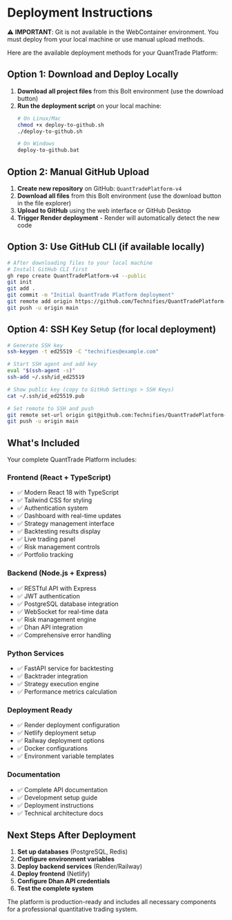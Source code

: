 # Deployment Instructions

⚠️ **IMPORTANT**: Git is not available in the WebContainer environment. You must deploy from your local machine or use manual upload methods.

Here are the available deployment methods for your QuantTrade Platform:

## Option 1: Download and Deploy Locally

1. **Download all project files** from this Bolt environment (use the download button)
2. **Run the deployment script** on your local machine:
   ```bash
   # On Linux/Mac
   chmod +x deploy-to-github.sh
   ./deploy-to-github.sh
   
   # On Windows
   deploy-to-github.bat
   ```

## Option 2: Manual GitHub Upload

1. **Create new repository** on GitHub: `QuantTradePlatform-v4`
2. **Download all files** from this Bolt environment (use the download button in the file explorer)
3. **Upload to GitHub** using the web interface or GitHub Desktop
4. **Trigger Render deployment** - Render will automatically detect the new code

## Option 3: Use GitHub CLI (if available locally)

```bash
# After downloading files to your local machine
# Install GitHub CLI first
gh repo create QuantTradePlatform-v4 --public
git init
git add .
git commit -m "Initial QuantTrade Platform deployment"
git remote add origin https://github.com/Technifies/QuantTradePlatform-v4.git
git push -u origin main
```

## Option 4: SSH Key Setup (for local deployment)

```bash
# Generate SSH key
ssh-keygen -t ed25519 -C "technifies@example.com"

# Start SSH agent and add key
eval "$(ssh-agent -s)"
ssh-add ~/.ssh/id_ed25519

# Show public key (copy to GitHub Settings > SSH Keys)
cat ~/.ssh/id_ed25519.pub

# Set remote to SSH and push
git remote set-url origin git@github.com:Technifies/QuantTradePlatform-v4.git
git push -u origin main
```

## What's Included

Your complete QuantTrade Platform includes:

### Frontend (React + TypeScript)
- ✅ Modern React 18 with TypeScript
- ✅ Tailwind CSS for styling
- ✅ Authentication system
- ✅ Dashboard with real-time updates
- ✅ Strategy management interface
- ✅ Backtesting results display
- ✅ Live trading panel
- ✅ Risk management controls
- ✅ Portfolio tracking

### Backend (Node.js + Express)
- ✅ RESTful API with Express
- ✅ JWT authentication
- ✅ PostgreSQL database integration
- ✅ WebSocket for real-time data
- ✅ Risk management engine
- ✅ Dhan API integration
- ✅ Comprehensive error handling

### Python Services
- ✅ FastAPI service for backtesting
- ✅ Backtrader integration
- ✅ Strategy execution engine
- ✅ Performance metrics calculation

### Deployment Ready
- ✅ Render deployment configuration
- ✅ Netlify deployment setup
- ✅ Railway deployment options
- ✅ Docker configurations
- ✅ Environment variable templates

### Documentation
- ✅ Complete API documentation
- ✅ Development setup guide
- ✅ Deployment instructions
- ✅ Technical architecture docs

## Next Steps After Deployment

1. **Set up databases** (PostgreSQL, Redis)
2. **Configure environment variables**
3. **Deploy backend services** (Render/Railway)
4. **Deploy frontend** (Netlify)
5. **Configure Dhan API credentials**
6. **Test the complete system**

The platform is production-ready and includes all necessary components for a professional quantitative trading system.